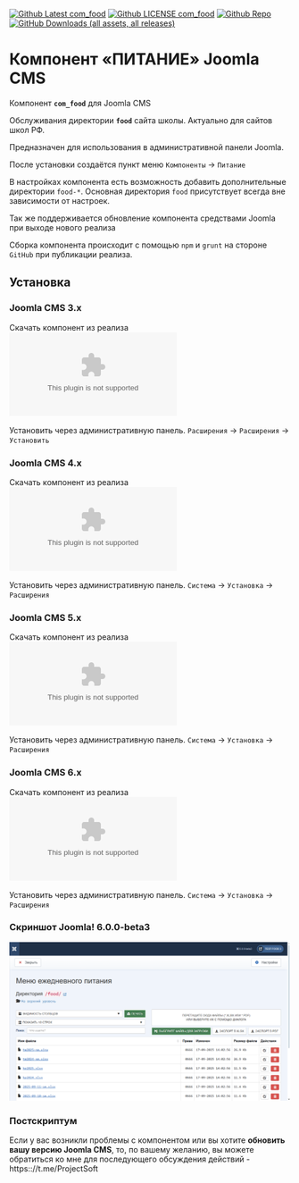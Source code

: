 <span class="github"><a href="https://github.com/ProjectSoft-STUDIONIONS/com_food/releases/latest" target="_blank"><img src="https://img.shields.io/github/v/release/ProjectSoft-STUDIONIONS/com_food?style=for-the-badge" alt="Github Latest com_food"></a> <a href="https://github.com/ProjectSoft-STUDIONIONS/com_food/blob/main/LICENSE" target="_blank"><img src="https://img.shields.io/github/license/ProjectSoft-STUDIONIONS/com_food?style=for-the-badge" alt="Github LICENSE com_food"></a> <a href="https://github.com/ProjectSoft-STUDIONIONS/com_food/" target="_blank"><img src="https://img.shields.io/github/repo-size/ProjectSoft-STUDIONIONS/com_food?style=for-the-badge" alt="Github Repo"></a> <a href="https://github.com/ProjectSoft-STUDIONIONS/com_food/releases/latest" target="_blank"><img alt="GitHub Downloads (all assets, all releases)" src="https://img.shields.io/github/downloads/ProjectSoft-STUDIONIONS/com_food/total?style=for-the-badge&label=ALL%20DOWNLOADS&color=%230098FF"></a></span>

# Компонент «ПИТАНИЕ» Joomla CMS

Компонент **`com_food`** для Joomla CMS

Обслуживания директории **`food`** сайта школы. Актуально для сайтов школ РФ.

Предназначен для использования в административной панели Joomla.

После установки создаётся пункт меню `Компоненты` -> `Питание`

В настройках компонента есть возможность добавить дополнительные директории `food-*`. Основная директория `food` присутствует всегда вне зависимости от настроек.

Так же поддерживается обновление компонента средствами Joomla при выходе нового реализа

Сборка компонента происходит с помощью `npm` и `grunt` на стороне `GitHub` при публикации реализа.

## Установка

### Joomla CMS 3.x

Скачать компонент из реализа [![DOWNLOADS LATEST Joomla 3.x](https://img.shields.io/github/downloads/ProjectSoft-STUDIONIONS/com_food/com_food-3.x.zip?style=for-the-badge&label=DOWNLOADS%20LATEST&cacheSeconds=160)](https://github.com/ProjectSoft-STUDIONIONS/com_food/releases/latest/download/com_food-3.x.zip)

Установить через административную панель. `Расширения` -> `Расширения` -> `Установить`

### Joomla CMS 4.x

Скачать компонент из реализа [![DOWNLOADS LATEST Joomla 4.x](https://img.shields.io/github/downloads/ProjectSoft-STUDIONIONS/com_food/com_food-4.x.zip?style=for-the-badge&label=DOWNLOADS%20LATEST&cacheSeconds=160)](https://github.com/ProjectSoft-STUDIONIONS/com_food/releases/latest/download/com_food-4.x.zip)

Установить через административную панель. `Система` -> `Установка` -> `Расширения`

### Joomla CMS 5.x

Скачать компонент из реализа [![DOWNLOADS LATEST Joomla 5.x](https://img.shields.io/github/downloads/ProjectSoft-STUDIONIONS/com_food/com_food-5.x.zip?style=for-the-badge&label=DOWNLOADS%20LATEST&cacheSeconds=160)](https://github.com/ProjectSoft-STUDIONIONS/com_food/releases/latest/download/com_food-5.x.zip)

Установить через административную панель. `Система` -> `Установка` -> `Расширения`

### Joomla CMS 6.x

Скачать компонент из реализа [![DOWNLOADS LATEST Joomla 6.x](https://img.shields.io/github/downloads/ProjectSoft-STUDIONIONS/com_food/com_food-6.x.zip?style=for-the-badge&label=DOWNLOADS%20LATEST&cacheSeconds=160)](https://github.com/ProjectSoft-STUDIONIONS/com_food/releases/latest/download/com_food-6.x.zip)

Установить через административную панель. `Система` -> `Установка` -> `Расширения`

### Скриншот Joomla! 6.0.0-beta3

![Скриншот Joomla! 6.0.0-beta3](src/screenshots/screenshot-6.x.png)

### Постскриптум

Если у вас возникли проблемы с компонентом или вы хотите **обновить вашу версию Joomla CMS**, то, по вашему желанию, вы можете обратиться ко мне для последующего обсуждения действий - https:://t.me/ProjectSoft
